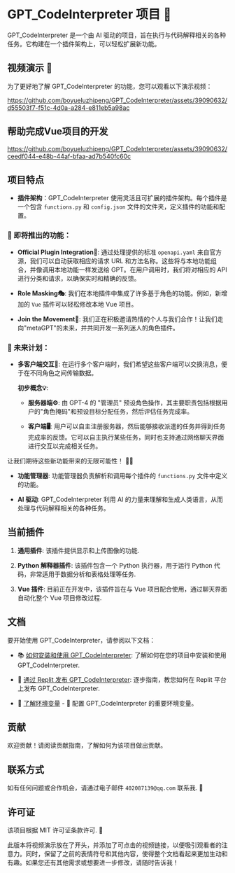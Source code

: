 # GPT_CodeInterpreter 项目 🤖

GPT_CodeInterpreter 是一个由 AI 驱动的项目，旨在执行与代码解释相关的各种任务。它构建在一个插件架构上，可以轻松扩展新功能。

## 视频演示 🎥

为了更好地了解 GPT_CodeInterpreter 的功能，您可以观看以下演示视频：

https://github.com/boyueluzhipeng/GPT_CodeInterpreter/assets/39090632/d55503f7-f51c-4d0a-a284-e811eb5a98ac


## 帮助完成Vue项目的开发

https://github.com/boyueluzhipeng/GPT_CodeInterpreter/assets/39090632/ceedf044-e48b-44af-bfaa-ad7b540fc60c

## 项目特点

- **插件架构**：GPT_CodeInterpreter 使用灵活且可扩展的插件架构。每个插件是一个包含 `functions.py` 和 `config.json` 文件的文件夹，定义插件的功能和配置。

### 🌟 即将推出的功能：

- **Official Plugin Integration🔌**: 通过处理提供的标准 `openapi.yaml` 来自官方源，我们可以自动获取相应的请求 URL 和方法名称。这些将与本地功能组合，并像调用本地功能一样发送给 GPT。在用户调用时，我们将对相应的 API 进行分类和请求，以确保实时和精确的反馈。

- **Role Masking🎭**: 我们在本地插件中集成了许多基于角色的功能。例如，新增加的 `Vue` 插件可以轻松修改本地 Vue 项目。

- **Join the Movement🤝**: 我们正在积极邀请热情的个人与我们合作！让我们走向"metaGPT"的未来，并共同开发一系列迷人的角色插件。

### 🌈 未来计划：

- **多客户端交互🔗**: 在运行多个客户端时，我们希望这些客户端可以交换消息，便于在不同角色之间传输数据。

  **初步概念💡**:

  - **服务器端⚙️**: 由 GPT-4 的 "管理员" 预设角色操作，其主要职责包括根据用户的"角色掩码"和预设目标分配任务，然后评估任务完成率。
  
  - **客户端🖥️**: 用户可以自主注册服务器，然后能够接收派遣的任务并得到任务完成率的反馈。它可以自主执行某些任务，同时也支持通过网络聊天界面进行交互以完成相关任务。

让我们期待这些新功能带来的无限可能性！ 🚀🎉

- **功能管理器**: 功能管理器负责解析和调用每个插件的 `functions.py` 文件中定义的功能。

- **AI 驱动**: GPT_CodeInterpreter 利用 AI 的力量来理解和生成人类语言，从而处理与代码解释相关的各种任务。

## 当前插件

1. **通用插件**: 该插件提供显示和上传图像的功能.

2. **Python 解释器插件**: 该插件包含一个 Python 执行器，用于运行 Python 代码，非常适用于数据分析和表格处理等任务.

3. **Vue 插件**: 目前正在开发中，该插件旨在与 Vue 项目配合使用，通过聊天界面自动化整个 Vue 项目修改过程.

## 文档

要开始使用 GPT_CodeInterpreter，请参阅以下文档：

- 📚 [如何安装和使用 GPT_CodeInterpreter](docs/install.md): 了解如何在您的项目中安装和使用 GPT_CodeInterpreter.

- 🚀 [通过 Replit 发布 GPT_CodeInterpreter](docs/replit.md): 逐步指南，教您如何在 Replit 平台上发布 GPT_CodeInterpreter.

- 📝 [了解环境变量](docs/env.md) - 🔑 配置 GPT_CodeInterpreter 的重要环境变量。

## 贡献

欢迎贡献！请阅读贡献指南，了解如何为该项目做出贡献。

## 联系方式

如有任何问题或合作机会，请通过电子邮件 `402087139@qq.com` 联系我. 📧

## 许可证

该项目根据 MIT 许可证条款许可. 📜

此版本将视频演示放在了开头，并添加了可点击的视频链接，以便吸引观看者的注意力。同时，保留了之前的表情符号和其他内容，使得整个文档看起来更加生动和有趣。如果您还有其他需求或想要进一步修改，请随时告诉我！
